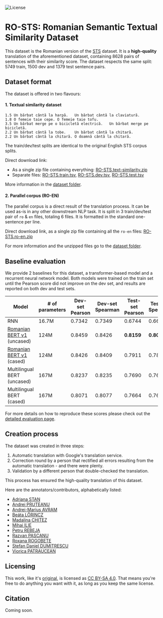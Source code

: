 ![License](https://img.shields.io/badge/License-CC%20BY--SA%204.0-lightgrey.svg)

# RO-STS: Romanian Semantic Textual Similarity Dataset 

This dataset is the Romanian version of the [STS](https://ixa2.si.ehu.es/stswiki/index.php/STSbenchmark) dataset.
It is a **high-quality** translation of the aforementioned dataset, containing 8628 pairs of sentences with their similarity score. The dataset respects the same split: 5749 train, 1500 dev and 1379 test sentence pairs.

## Dataset format

The dataset is offered in two flavours:

#### 1. Textual similarity dataset

```
1.5	Un bărbat cântă la harpă.	Un bărbat cântă la claviatură.
1.8	O femeie taie cepe.	O femeie taie tofu.
3.5	Un bărbat merge pe o bicicletă electrică.	Un bărbat merge pe bicicletă.
2.2	Un bărbat cântă la tobe.	Un bărbat cântă la chitară.
2.2	Un bărbat cântă la chitară.	O doamnă cântă la chitară.
```

The train/dev/test splits are identical to the original English STS corpus splits.

Direct download link: 
* As a single zip file containing everything: [RO-STS.text-similarity.zip](https://github.com/dumitrescustefan/RO-STS/raw/master/dataset/RO-STS.text-similarity.zip)
* Separate files: [RO-STS.train.tsv](https://raw.githubusercontent.com/dumitrescustefan/RO-STS/master/dataset/text-similarity/RO-STS.train.tsv), [RO-STS.dev.tsv](https://raw.githubusercontent.com/dumitrescustefan/RO-STS/master/dataset/text-similarity/RO-STS.dev.tsv), [RO-STS.test.tsv](https://raw.githubusercontent.com/dumitrescustefan/RO-STS/master/dataset/text-similarity/RO-STS.test.tsv)  

More information in the [dataset folder](dataset).

#### 2. Parallel corpus (RO-EN)

The parallel corpus is a direct result of the translation process. It can be used as-is in any other downstream NLP task. It is split in 3 train/dev/test pair of ``ro`` & ``en`` files, totaling 6 files. It is formatted in the standard one-sentence per line.

Direct download link, as a single zip file containing all the ``ro-en`` files: [RO-STS.ro-en.zip](https://github.com/dumitrescustefan/RO-STS/raw/master/dataset/RO-STS.ro-en.zip)

For more information and the unzipped files go to the [dataset folder](dataset).

## Baseline evaluation

We provide 2 baselines for this dataset, a transformer-based model and a recurrent neural network model. Both models were trained on the train set until the Pearson score did not improve on the dev set, and results are reported on both dev and test sets.

| Model                       	| # of parameters  	| Dev-set Pearson 	| Dev-set Spearman 	| Test-set Pearson 	| Test-set Spearman 	|
|-----------------------------	|------------------	|-----------------	|------------------	|------------------	|-------------------	|
| RNN                         	|       16.7M      	|      0.7342     	|      0.7349      	|      0.6744      	|       0.6662      	|
| [Romanian BERT v1](https://github.com/dumitrescustefan/Romanian-Transformers) (uncased)  	|       124M       	|      0.8459     	|      0.8426      	|    **0.8159**    	|     **0.8086**    	|
| [Romanian BERT v1](https://github.com/dumitrescustefan/Romanian-Transformers) (cased)    	|       124M       	|      0.8426     	|      0.8409      	|      0.7911      	|       0.7826      	|
| Multilingual BERT (uncased) 	|       167M       	|      0.8237     	|      0.8235      	|      0.7690      	|       0.7650      	|
| Multilingual BERT (cased)   	|       167M       	|      0.8071     	|      0.8077      	|      0.7664      	|       0.7641      	|

For more details on how to reproduce these scores please check out the [detailed evaluation page](baseline-models/README.md).

## Creation process

The dataset was created in three steps:

1. Automatic translation with Google's translation service.
2. Correction round by a person that rectified all errors resulting from the automatic translation - and there were plenty.
3. Validation by a different person that double-checked the translation.

This process has ensured the high-quality translation of this dataset.

Here are the annotators/contributors, alphabetically listed:
* [Adriana STAN](http://www.adrianastan.com/)
* [Andrei PRUTEANU](https://scholar.google.com/citations?user=L7qrNjIAAAAJ&hl=en&oi=ao)
* [Andrei-Marius AVRAM](https://www.linkedin.com/in/andrei-marius-avram-80698a169/)
* [Beáta LŐRINCZ](https://sites.google.com/view/beatalorincz/about)
* [Madalina CHITEZ](https://www.linkedin.com/in/dr-madalina-chitez-23846765/) 
* [Mihai ILIE](https://www.linkedin.com/in/mihai-ilie-tensor/)
* [Petru REBEJA](https://www.linkedin.com/in/petrurebeja/)
* [Razvan PASCANU](https://sites.google.com/corp/view/razp)
* [Roxana ROGOBETE](https://www.linkedin.com/in/roxana-rogobete-2936931b1/)
* [Stefan Daniel DUMITRESCU](https://scholar.google.com/citations?user=UR_c_N4AAAAJ&hl=en)
* [Viorica PATRAUCEAN]( https://scholar.google.co.uk/citations?user=hWzXZUMAAAAJ&hl=en)

## Licensing

This work, like it's [original](https://ixa2.si.ehu.es/stswiki/index.php/STSbenchmark), is licensed as [CC BY-SA 4.0](http://creativecommons.org/licenses/by-sa/4.0/). That means you're free to do anything you want with it, as long as you keep the same license.

## Citation

Coming soon.

